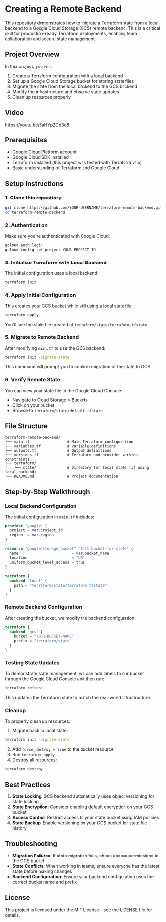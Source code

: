 # Creating a Remote Backend

This repository demonstrates how to migrate a Terraform state from a local backend to a Google Cloud Storage (GCS) remote backend. This is a critical skill for production-ready Terraform deployments, enabling team collaboration and secure state management.

## Project Overview

In this project, you will:
1. Create a Terraform configuration with a local backend
2. Set up a Google Cloud Storage bucket for storing state files
3. Migrate the state from the local backend to the GCS backend
4. Modify the infrastructure and observe state updates
5. Clean up resources properly

## Video

https://youtu.be/5aHYp2Dp3c8

## Prerequisites

- Google Cloud Platform account
- Google Cloud SDK installed
- Terraform installed (this project was tested with Terraform v1.x)
- Basic understanding of Terraform and Google Cloud

## Setup Instructions

### 1. Clone this repository

```bash
git clone https://github.com/YOUR-USERNAME/terraform-remote-backend.git
cd terraform-remote-backend
```

### 2. Authentication

Make sure you're authenticated with Google Cloud:

```bash
gcloud auth login
gcloud config set project YOUR-PROJECT-ID
```

### 3. Initialize Terraform with Local Backend

The initial configuration uses a local backend:

```bash
terraform init
```

### 4. Apply Initial Configuration

This creates your GCS bucket while still using a local state file:

```bash
terraform apply
```

You'll see the state file created at `terraform/state/terraform.tfstate`.

### 5. Migrate to Remote Backend

After modifying `main.tf` to use the GCS backend:

```bash
terraform init -migrate-state
```

This command will prompt you to confirm migration of the state to GCS.

### 6. Verify Remote State

You can view your state file in the Google Cloud Console:
- Navigate to Cloud Storage > Buckets
- Click on your bucket
- Browse to `terraform/state/default.tfstate`

## File Structure

```
terraform-remote-backend/
├── main.tf                 # Main Terraform configuration
├── variables.tf            # Variable definitions
├── outputs.tf              # Output definitions
├── versions.tf             # Terraform and provider version constraints
├── terraform/
│   └── state/              # Directory for local state (if using local backend)
└── README.md               # Project documentation
```

## Step-by-Step Walkthrough

### Local Backend Configuration

The initial configuration in `main.tf` includes:

```terraform
provider "google" {
  project = var.project_id
  region  = var.region
}

resource "google_storage_bucket" "test-bucket-for-state" {
  name                        = var.bucket_name
  location                    = "US"
  uniform_bucket_level_access = true
}

terraform {
  backend "local" {
    path = "terraform/state/terraform.tfstate"
  }
}
```

### Remote Backend Configuration

After creating the bucket, we modify the backend configuration:

```terraform
terraform {
  backend "gcs" {
    bucket = "YOUR-BUCKET-NAME"
    prefix = "terraform/state"
  }
}
```

### Testing State Updates

To demonstrate state management, we can add labels to our bucket through the Google Cloud Console and then run:

```bash
terraform refresh
```

This updates the Terraform state to match the real-world infrastructure.

### Cleanup

To properly clean up resources:

1. Migrate back to local state:
```bash
terraform init -migrate-state
```

2. Add `force_destroy = true` to the bucket resource
3. Run `terraform apply`
4. Destroy all resources:
```bash
terraform destroy
```

## Best Practices

1. **State Locking**: GCS backend automatically uses object versioning for state locking
2. **State Encryption**: Consider enabling default encryption on your GCS bucket
3. **Access Control**: Restrict access to your state bucket using IAM policies
4. **State Backup**: Enable versioning on your GCS bucket for state file history

## Troubleshooting

- **Migration Failures**: If state migration fails, check access permissions to the GCS bucket
- **State Conflicts**: When working in teams, ensure everyone has the latest state before making changes
- **Backend Configuration**: Ensure your backend configuration uses the correct bucket name and prefix

## License

This project is licensed under the MIT License - see the LICENSE file for details.
